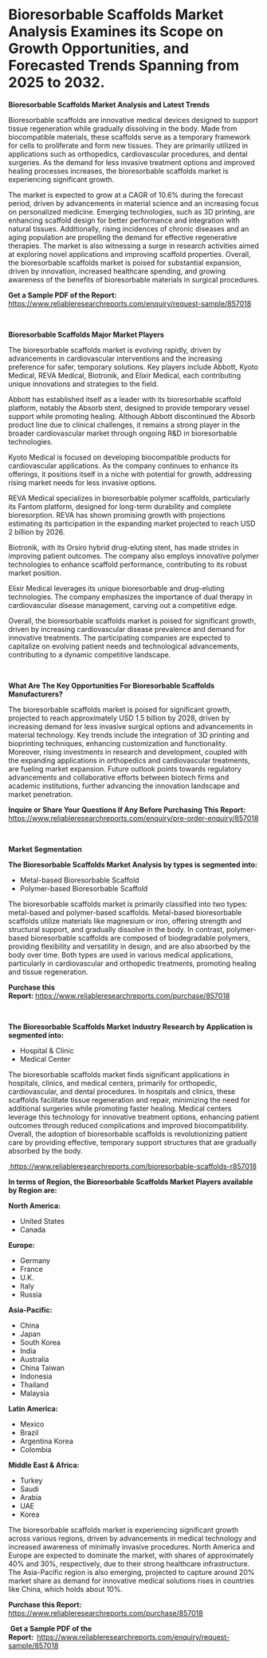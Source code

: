 <p><h1>Bioresorbable Scaffolds Market Analysis Examines its Scope on Growth Opportunities, and Forecasted Trends Spanning from 2025 to 2032.</h1></p><p><strong>Bioresorbable Scaffolds Market Analysis and Latest Trends</strong></p>
<p><p>Bioresorbable scaffolds are innovative medical devices designed to support tissue regeneration while gradually dissolving in the body. Made from biocompatible materials, these scaffolds serve as a temporary framework for cells to proliferate and form new tissues. They are primarily utilized in applications such as orthopedics, cardiovascular procedures, and dental surgeries. As the demand for less invasive treatment options and improved healing processes increases, the bioresorbable scaffolds market is experiencing significant growth.</p><p>The market is expected to grow at a CAGR of 10.6% during the forecast period, driven by advancements in material science and an increasing focus on personalized medicine. Emerging technologies, such as 3D printing, are enhancing scaffold design for better performance and integration with natural tissues. Additionally, rising incidences of chronic diseases and an aging population are propelling the demand for effective regenerative therapies. The market is also witnessing a surge in research activities aimed at exploring novel applications and improving scaffold properties. Overall, the bioresorbable scaffolds market is poised for substantial expansion, driven by innovation, increased healthcare spending, and growing awareness of the benefits of bioresorbable materials in surgical procedures.</p></p>
<p><strong>Get a Sample PDF of the Report:&nbsp;</strong> <a href="https://www.reliableresearchreports.com/enquiry/request-sample/857018?utm_campaign=3275&utm_medium=2&utm_source=Github&utm_content=ia&utm_term=13042025&utm_id=bioresorbable-scaffolds">https://www.reliableresearchreports.com/enquiry/request-sample/857018</a></p>
<p>&nbsp;</p>
<p><strong>Bioresorbable Scaffolds Major Market Players</strong></p>
<p><p>The bioresorbable scaffolds market is evolving rapidly, driven by advancements in cardiovascular interventions and the increasing preference for safer, temporary solutions. Key players include Abbott, Kyoto Medical, REVA Medical, Biotronik, and Elixir Medical, each contributing unique innovations and strategies to the field.</p><p>Abbott has established itself as a leader with its bioresorbable scaffold platform, notably the Absorb stent, designed to provide temporary vessel support while promoting healing. Although Abbott discontinued the Absorb product line due to clinical challenges, it remains a strong player in the broader cardiovascular market through ongoing R&D in bioresorbable technologies.</p><p>Kyoto Medical is focused on developing biocompatible products for cardiovascular applications. As the company continues to enhance its offerings, it positions itself in a niche with potential for growth, addressing rising market needs for less invasive options.</p><p>REVA Medical specializes in bioresorbable polymer scaffolds, particularly its Fantom platform, designed for long-term durability and complete bioresorption. REVA has shown promising growth with projections estimating its participation in the expanding market projected to reach USD 2 billion by 2026.</p><p>Biotronik, with its Orsiro hybrid drug-eluting stent, has made strides in improving patient outcomes. The company also employs innovative polymer technologies to enhance scaffold performance, contributing to its robust market position.</p><p>Elixir Medical leverages its unique bioresorbable and drug-eluting technologies. The company emphasizes the importance of dual therapy in cardiovascular disease management, carving out a competitive edge.</p><p>Overall, the bioresorbable scaffolds market is poised for significant growth, driven by increasing cardiovascular disease prevalence and demand for innovative treatments. The participating companies are expected to capitalize on evolving patient needs and technological advancements, contributing to a dynamic competitive landscape.</p></p>
<p>&nbsp;</p>
<p><strong>What Are The Key Opportunities For Bioresorbable Scaffolds Manufacturers?</strong></p>
<p><p>The bioresorbable scaffolds market is poised for significant growth, projected to reach approximately USD 1.5 billion by 2028, driven by increasing demand for less invasive surgical options and advancements in material technology. Key trends include the integration of 3D printing and bioprinting techniques, enhancing customization and functionality. Moreover, rising investments in research and development, coupled with the expanding applications in orthopedics and cardiovascular treatments, are fueling market expansion. Future outlook points towards regulatory advancements and collaborative efforts between biotech firms and academic institutions, further advancing the innovation landscape and market penetration.</p></p>
<p><strong>Inquire or Share Your Questions If Any Before Purchasing This Report:</strong> <a href="https://www.reliableresearchreports.com/enquiry/pre-order-enquiry/857018?utm_campaign=3275&utm_medium=2&utm_source=Github&utm_content=ia&utm_term=13042025&utm_id=bioresorbable-scaffolds">https://www.reliableresearchreports.com/enquiry/pre-order-enquiry/857018</a></p>
<p>&nbsp;</p>
<p><strong>Market Segmentation</strong></p>
<p><strong>The Bioresorbable Scaffolds Market Analysis by types is segmented into:</strong></p>
<p><ul><li>Metal-based Bioresorbable Scaffold</li><li>Polymer-based Bioresorbable Scaffold</li></ul></p>
<p><p>The bioresorbable scaffolds market is primarily classified into two types: metal-based and polymer-based scaffolds. Metal-based bioresorbable scaffolds utilize materials like magnesium or iron, offering strength and structural support, and gradually dissolve in the body. In contrast, polymer-based bioresorbable scaffolds are composed of biodegradable polymers, providing flexibility and versatility in design, and are also absorbed by the body over time. Both types are used in various medical applications, particularly in cardiovascular and orthopedic treatments, promoting healing and tissue regeneration.</p></p>
<p><strong>Purchase this Report:&nbsp;</strong><a href="https://www.reliableresearchreports.com/purchase/857018?utm_campaign=3275&utm_medium=2&utm_source=Github&utm_content=ia&utm_term=13042025&utm_id=bioresorbable-scaffolds">https://www.reliableresearchreports.com/purchase/857018</a></p>
<p>&nbsp;</p>
<p><strong>The Bioresorbable Scaffolds Market Industry Research by Application is segmented into:</strong></p>
<p><ul><li>Hospital & Clinic</li><li>Medical Center</li></ul></p>
<p><p>The bioresorbable scaffolds market finds significant applications in hospitals, clinics, and medical centers, primarily for orthopedic, cardiovascular, and dental procedures. In hospitals and clinics, these scaffolds facilitate tissue regeneration and repair, minimizing the need for additional surgeries while promoting faster healing. Medical centers leverage this technology for innovative treatment options, enhancing patient outcomes through reduced complications and improved biocompatibility. Overall, the adoption of bioresorbable scaffolds is revolutionizing patient care by providing effective, temporary support structures that are gradually absorbed by the body.</p></p>
<p><a href="https://www.reliableresearchreports.com/bioresorbable-scaffolds-r857018?utm_campaign=3275&utm_medium=2&utm_source=Github&utm_content=ia&utm_term=13042025&utm_id=bioresorbable-scaffolds">&nbsp;https://www.reliableresearchreports.com/bioresorbable-scaffolds-r857018</a></p>
<p><strong>In terms of Region, the Bioresorbable Scaffolds Market Players available by Region are:</strong></p>
<p>
    <p> <strong> North America: </strong>
        <ul>
            <li>United States</li>
            <li>Canada</li>
        </ul>
        </p> 
    <p> <strong> Europe: </strong>
        <ul>
            <li>Germany</li>
            <li>France</li>
            <li>U.K.</li>
            <li>Italy</li>
            <li>Russia</li>
        </ul>
        </p> 
    <p> <strong> Asia-Pacific: </strong>
        <ul>
            <li>China</li>
            <li>Japan</li>
            <li>South Korea</li>
            <li>India</li>
            <li>Australia</li>
            <li>China Taiwan</li>
            <li>Indonesia</li>
            <li>Thailand</li>
            <li>Malaysia</li>
        </ul>
        </p> 
    <p> <strong> Latin America: </strong>
        <ul>
            <li>Mexico</li>
            <li>Brazil</li>
            <li>Argentina Korea</li>
            <li>Colombia</li>
        </ul>
        </p> 
    <p> <strong> Middle East & Africa: </strong>
        <ul>
            <li>Turkey</li>
            <li>Saudi</li>
            <li>Arabia</li>
            <li>UAE</li>
            <li>Korea</li>
        </ul>
    </p>
    </p>
<p><p>The bioresorbable scaffolds market is experiencing significant growth across various regions, driven by advancements in medical technology and increased awareness of minimally invasive procedures. North America and Europe are expected to dominate the market, with shares of approximately 40% and 30%, respectively, due to their strong healthcare infrastructure. The Asia-Pacific region is also emerging, projected to capture around 20% market share as demand for innovative medical solutions rises in countries like China, which holds about 10%.</p></p>
<p><strong>Purchase this Report: </strong><a href="https://www.reliableresearchreports.com/purchase/857018?utm_campaign=3275&utm_medium=2&utm_source=Github&utm_content=ia&utm_term=13042025&utm_id=bioresorbable-scaffolds">https://www.reliableresearchreports.com/purchase/857018</a></p>
<p>&nbsp;<strong>Get a Sample PDF of the Report:&nbsp;&nbsp;</strong><a href="https://www.reliableresearchreports.com/enquiry/request-sample/857018?utm_campaign=3275&utm_medium=2&utm_source=Github&utm_content=ia&utm_term=13042025&utm_id=bioresorbable-scaffolds">https://www.reliableresearchreports.com/enquiry/request-sample/857018</a></p>
<p><strong></strong></p>
<p><p></p><p></p><p></p></p>